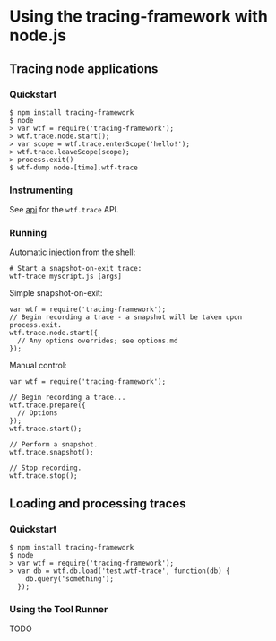 Using the tracing-framework with node.js
========================================

Tracing node applications
-------------------------

### Quickstart

    $ npm install tracing-framework
    $ node
    > var wtf = require('tracing-framework');
    > wtf.trace.node.start();
    > var scope = wtf.trace.enterScope('hello!');
    > wtf.trace.leaveScope(scope);
    > process.exit()
    $ wtf-dump node-[time].wtf-trace

### Instrumenting

See [api](api.md) for the `wtf.trace` API.

### Running

Automatic injection from the shell:

    # Start a snapshot-on-exit trace:
    wtf-trace myscript.js [args]

Simple snapshot-on-exit:

    var wtf = require('tracing-framework');
    // Begin recording a trace - a snapshot will be taken upon process.exit.
    wtf.trace.node.start({
      // Any options overrides; see options.md
    });

Manual control:

    var wtf = require('tracing-framework');

    // Begin recording a trace...
    wtf.trace.prepare({
      // Options
    });
    wtf.trace.start();

    // Perform a snapshot.
    wtf.trace.snapshot();

    // Stop recording.
    wtf.trace.stop();

Loading and processing traces
-----------------------------

### Quickstart

    $ npm install tracing-framework
    $ node
    > var wtf = require('tracing-framework');
    > var db = wtf.db.load('test.wtf-trace', function(db) {
        db.query('something');
      });

### Using the Tool Runner

TODO
